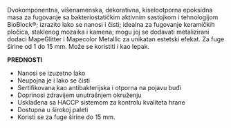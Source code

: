 Dvokomponentna, višenamenska, dekorativna, kiselootporna epoksidna masa za fugovanje sa bakteriostatičkim aktivnim sastojkom i tehnologijom BioBlock®;
izrazito lako se nanosi i čisti; idealna za fugovanje keramičkih pločica, staklenog mozaika i kamena;
mogu joj se dodavati metalizirani dodaci MapeGlitter i Mapecolor Metallic za unikatan estetski efekat. Za fuge širine od 1 do 15 mm. Može se koristiti i kao lepak.

**PREDNOSTI**
- Nanosi se izuzetno lako
- Neupojna je i lako se čisti
- Sertifikovana kao antibakterijska i otporna na pojavu buđi
- Doprinosi zdravijem unutrašnjem okruženju
- Usklađena sa HACCP sistemom za kontrolu kvaliteta hrane
- Dostupna u širokoj paleti
- Koristi se za fuge širine do 15 mm.